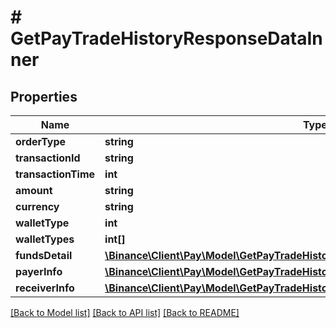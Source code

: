 # # GetPayTradeHistoryResponseDataInner

## Properties

Name | Type | Description | Notes
------------ | ------------- | ------------- | -------------
**orderType** | **string** |  | [optional]
**transactionId** | **string** |  | [optional]
**transactionTime** | **int** |  | [optional]
**amount** | **string** |  | [optional]
**currency** | **string** |  | [optional]
**walletType** | **int** |  | [optional]
**walletTypes** | **int[]** |  | [optional]
**fundsDetail** | [**\Binance\Client\Pay\Model\GetPayTradeHistoryResponseDataInnerFundsDetailInner[]**](GetPayTradeHistoryResponseDataInnerFundsDetailInner.md) |  | [optional]
**payerInfo** | [**\Binance\Client\Pay\Model\GetPayTradeHistoryResponseDataInnerPayerInfo**](GetPayTradeHistoryResponseDataInnerPayerInfo.md) |  | [optional]
**receiverInfo** | [**\Binance\Client\Pay\Model\GetPayTradeHistoryResponseDataInnerReceiverInfo**](GetPayTradeHistoryResponseDataInnerReceiverInfo.md) |  | [optional]

[[Back to Model list]](../../README.md#models) [[Back to API list]](../../README.md#endpoints) [[Back to README]](../../README.md)
